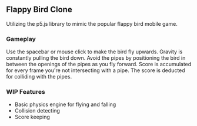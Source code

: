 ## Flappy Bird Clone
Utilizing the p5.js library to mimic the popular flappy bird mobile game.

### Gameplay
Use the spacebar or mouse click to make the bird fly upwards.  Gravity is constantly pulling the bird down.  Avoid the pipes by positioning the bird in between the openings of the pipes as you fly forward.  Score is accumulated for every frame you're not intersecting with a pipe.  The score is deducted for colliding with the pipes.

### WIP Features
- Basic physics engine for flying and falling
- Collision detecting
- Score keeping
